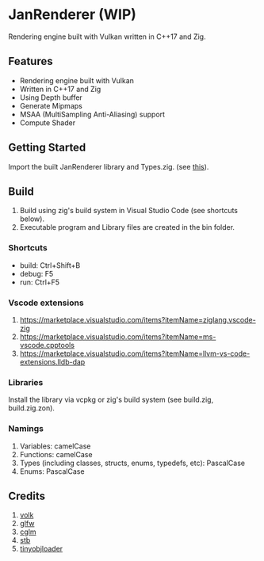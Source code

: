 # **JanRenderer (WIP)**

Rendering engine built with Vulkan written in C++17 and Zig.

## **Features**

- Rendering engine built with Vulkan
- Written in C++17 and Zig
- Using Depth buffer
- Generate Mipmaps
- MSAA (MultiSampling Anti-Aliasing) support
- Compute Shader

## **Getting Started**

Import the built JanRenderer library and Types.zig. (see [this](https://github.com/Name-hw/JanRenderer/blob/main/src/TestApp/main.zig)).

## **Build**

1. Build using zig's build system in Visual Studio Code (see shortcuts below).
2. Executable program and Library files are created in the bin folder.

### Shortcuts

- build: Ctrl+Shift+B
- debug: F5
- run: Ctrl+F5

### Vscode extensions

1. <https://marketplace.visualstudio.com/items?itemName=ziglang.vscode-zig>
2. <https://marketplace.visualstudio.com/items?itemName=ms-vscode.cpptools>
3. <https://marketplace.visualstudio.com/items?itemName=llvm-vs-code-extensions.lldb-dap>

### Libraries

Install the library via vcpkg or zig's build system (see build.zig, build.zig.zon).

### Namings

1. Variables: camelCase
2. Functions: camelCase
3. Types (including classes, structs, enums, typedefs, etc): PascalCase
4. Enums: PascalCase

## **Credits**

1. [volk](https://github.com/zeux/volk)
2. [glfw](https://github.com/glfw/glfw)
3. [cglm](https://github.com/recp/cglm)
4. [stb](https://github.com/nothings/stb)
5. [tinyobjloader](https://github.com/tinyobjloader/tinyobjloader)
